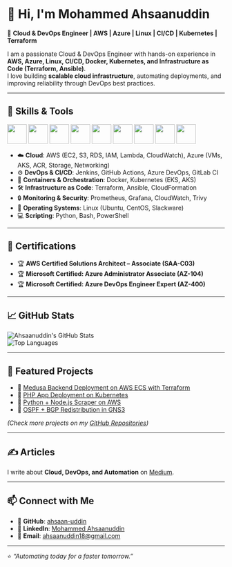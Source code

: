 # 👋 Hi, I'm Mohammed Ahsaanuddin  

🚀 **Cloud & DevOps Engineer | AWS | Azure | Linux | CI/CD | Kubernetes | Terraform**  

I am a passionate Cloud & DevOps Engineer with hands-on experience in **AWS, Azure, Linux, CI/CD, Docker, Kubernetes, and Infrastructure as Code (Terraform, Ansible)**.  
I love building **scalable cloud infrastructure**, automating deployments, and improving reliability through DevOps best practices.  

---

## 🔧 Skills & Tools  

<p align="left">
  <img src="https://cdn.jsdelivr.net/gh/devicons/devicon/icons/amazonwebservices/amazonwebservices-original.svg" width="45" height="45" /> 
  <img src="https://cdn.jsdelivr.net/gh/devicons/devicon/icons/azure/azure-original.svg" width="45" height="45" />
  <img src="https://cdn.jsdelivr.net/gh/devicons/devicon/icons/docker/docker-original.svg" width="45" height="45" /> 
  <img src="https://cdn.jsdelivr.net/gh/devicons/devicon/icons/kubernetes/kubernetes-plain.svg" width="45" height="45" />
  <img src="https://cdn.jsdelivr.net/gh/devicons/devicon/icons/terraform/terraform-original.svg" width="45" height="45" /> 
  <img src="https://cdn.jsdelivr.net/gh/devicons/devicon/icons/ansible/ansible-original.svg" width="45" height="45" />
  <img src="https://cdn.jsdelivr.net/gh/devicons/devicon/icons/linux/linux-original.svg" width="45" height="45" /> 
  <img src="https://cdn.jsdelivr.net/gh/devicons/devicon/icons/python/python-original.svg" width="45" height="45" /> 
  <img src="https://cdn.jsdelivr.net/gh/devicons/devicon/icons/bash/bash-original.svg" width="45" height="45" /> 
</p>  

- ☁️ **Cloud**: AWS (EC2, S3, RDS, IAM, Lambda, CloudWatch), Azure (VMs, AKS, ACR, Storage, Networking)  
- ⚙️ **DevOps & CI/CD**: Jenkins, GitHub Actions, Azure DevOps, GitLab CI  
- 🐳 **Containers & Orchestration**: Docker, Kubernetes (EKS, AKS)  
- 🛠 **Infrastructure as Code**: Terraform, Ansible, CloudFormation  
- 🔒 **Monitoring & Security**: Prometheus, Grafana, CloudWatch, Trivy  
- 🐧 **Operating Systems**: Linux (Ubuntu, CentOS, Slackware)  
- 💻 **Scripting**: Python, Bash, PowerShell  

---

## 📜 Certifications  

- 🏆 **AWS Certified Solutions Architect – Associate (SAA-C03)**  
- 🏆 **Microsoft Certified: Azure Administrator Associate (AZ-104)**  
- 🏆 **Microsoft Certified: Azure DevOps Engineer Expert (AZ-400)**  

---

## 📈 GitHub Stats  

![Ahsaanuddin's GitHub Stats](https://github-readme-stats.vercel.app/api?username=ahsaan-uddin&show_icons=true&theme=tokyonight)  
![Top Languages](https://github-readme-stats.vercel.app/api/top-langs/?username=ahsaan-uddin&layout=compact&theme=tokyonight)  

---

## 📌 Featured Projects  

- 🔹 [Medusa Backend Deployment on AWS ECS with Terraform](https://github.com/ahsaan-uddin)  
- 🔹 [PHP App Deployment on Kubernetes](https://github.com/ahsaan-uddin)  
- 🔹 [Python + Node.js Scraper on AWS](https://github.com/ahsaan-uddin)  
- 🔹 [OSPF + BGP Redistribution in GNS3](https://github.com/ahsaan-uddin)  

*(Check more projects on my [GitHub Repositories](https://github.com/ahsaan-uddin))*  

---

## ✍️ Articles  

I write about **Cloud, DevOps, and Automation** on [Medium](https://medium.com/@ahsaan_devops).  

---

## 📫 Connect with Me  

- 🔗 **GitHub**: [ahsaan-uddin](https://github.com/ahsaan-uddin)  
- 🔗 **LinkedIn**: [Mohammed Ahsaanuddin](https://www.linkedin.com/in/ahsaanuddin/)  
- 📧 **Email**: [ahsaanuddin18@gmail.com](mailto:ahsaanuddin18@gmail.com)  

---

⭐️ *“Automating today for a faster tomorrow.”*  
